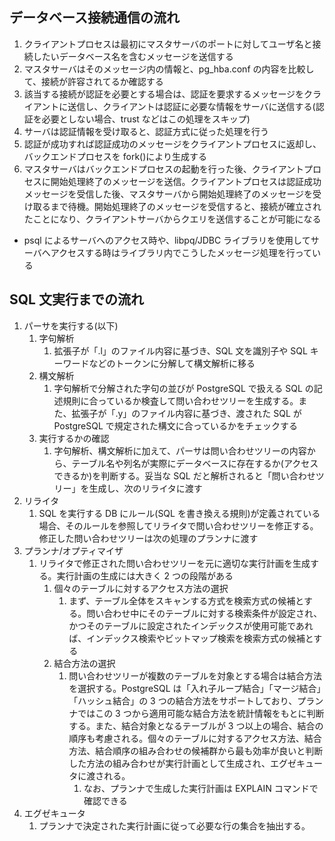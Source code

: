 ## データベース接続通信の流れ

1. クライアントプロセスは最初にマスタサーバのポートに対してユーザ名と接続したいデータベース名を含むメッセージを送信する
2. マスタサーバはそのメッセージ内の情報と、pg_hba.conf の内容を比較して、接続が許容されてるか確認する
3. 該当する接続が認証を必要とする場合は、認証を要求するメッセージをクライアントに送信し、クライアントは認証に必要な情報をサーバに送信する(認証を必要としない場合、trust などはこの処理をスキップ)
4. サーバは認証情報を受け取ると、認証方式に従った処理を行う
5. 認証が成功すれば認証成功のメッセージをクライアントプロセスに返却し、バックエンドプロセスを fork()により生成する
6. マスタサーバはバックエンドプロセスの起動を行った後、クライアントプロセスに開始処理終了のメッセージを送信。クライアントプロセスは認証成功メッセージを受信した後、マスタサーバから開始処理終了のメッセージを受け取るまで待機。開始処理終了のメッセージを受信すると、接続が確立されたことになり、クライアントサーバからクエリを送信することが可能になる

- psql によるサーバへのアクセス時や、libpq/JDBC ライブラリを使用してサーバへアクセスする時はライブラリ内でこうしたメッセージ処理を行っている

## SQL 文実行までの流れ

1. パーサを実行する(以下)
   1. 字句解析
      1. 拡張子が「.l」のファイル内容に基づき、SQL 文を識別子や SQL キーワードなどのトークンに分解して構文解析に移る
   2. 構文解析
      1. 字句解析で分解された字句の並びが PostgreSQL で扱える SQL の記述規則に合っているか検査して問い合わせツリーを生成する。また、拡張子が「.y」のファイル内容に基づき、渡された SQL が PostgreSQL で規定された構文に合っているかをチェックする
   3. 実行するかの確認
      1. 字句解析、構文解析に加えて、パーサは問い合わせツリーの内容から、テーブル名や列名が実際にデータベースに存在するか(アクセスできるか)を判断する。妥当な SQL だと解析されると「問い合わせツリー」を生成し、次のリライタに渡す
2. リライタ
   1. SQL を実行する DB にルール(SQL を書き換える規則)が定義されている場合、そのルールを参照してリライタで問い合わせツリーを修正する。修正した問い合わせツリーは次の処理のプランナに渡す
3. プランナ/オプティマイザ
   1. リライタで修正された問い合わせツリーを元に適切な実行計画を生成する。実行計画の生成には大きく 2 つの段階がある
      1. 個々のテーブルに対するアクセス方法の選択
         1. まず、テーブル全体をスキャンする方式を検索方式の候補とする。問い合わせ中にそのテーブルに対する検索条件が設定され、かつそのテーブルに設定されたインデックスが使用可能であれば、インデックス検索やビットマップ検索を検索方式の候補とする
      2. 結合方法の選択
         1. 問い合わせツリーが複数のテーブルを対象とする場合は結合方法を選択する。PostgreSQL は「入れ子ループ結合」「マージ結合」「ハッシュ結合」の 3 つの結合方法をサポートしており、プランナではこの 3 つから適用可能な結合方法を統計情報をもとに判断する。また、結合対象となるテーブルが 3 つ以上の場合、結合の順序も考慮される。個々のテーブルに対するアクセス方法、結合方法、結合順序の組み合わせの候補群から最も効率が良いと判断した方法の組み合わせが実行計画として生成され、エグゼキュータに渡される。
            1. なお、プランナで生成した実行計画は EXPLAIN コマンドで確認できる
4. エグゼキュータ
   1. プランナで決定された実行計画に従って必要な行の集合を抽出する。
